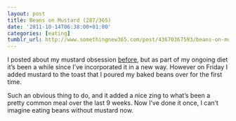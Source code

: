 ```yaml
---
layout: post
title: Beans on Mustard (287/365)
date: '2011-10-14T06:38:00+01:00'
categories: [eating]
tumblr_url: http://www.somethingnew365.com/post/43670367593/beans-on-mustard-287365
---
```

I posted about my mustard obsession [before](/mustard-on-baked-potato-224365), but as part of my ongoing diet it’s been a while since I’ve incorporated it in a new way. However on Friday I added mustard to the toast that I poured my baked beans over for the first time.

Such an obvious thing to do, and it added a nice zing to what’s been a pretty common meal over the last 9 weeks. Now I’ve done it once, I can’t imagine eating beans without mustard now.
